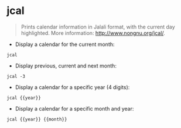 # jcal

> Prints calendar information in Jalali format, with the current day highlighted.
> More information: <http://www.nongnu.org/jcal/>.

- Display a calendar for the current month:

`jcal`

- Display previous, current and next month:

`jcal -3`

- Display a calendar for a specific year (4 digits):

`jcal {{year}}`

- Display a calendar for a specific month and year:

`jcal {{year}} {{month}}`
